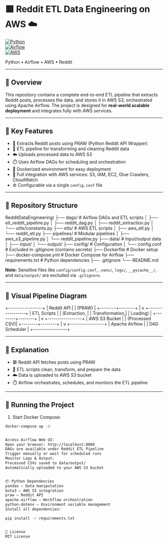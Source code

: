 # 🟥 Reddit ETL Data Engineering on AWS ☁️

[![Python](https://img.shields.io/badge/python-3.8%2B-blue)](https://www.python.org/)  
[![Airflow](https://img.shields.io/badge/Apache%20Airflow-2.7-orange)](https://airflow.apache.org/)  
[![AWS](https://img.shields.io/badge/AWS-S3%2C%20IAM%2C%20EC2-lightgrey)](https://aws.amazon.com/)

Python • Airflow • AWS • Reddit

---

## 🔹 Overview

This repository contains a complete end-to-end ETL pipeline that extracts Reddit posts, processes the data, and stores it in AWS S3, orchestrated using Apache Airflow. The project is designed for **real-world scalable deployment** and integrates fully with AWS services.

---

## 🔹 Key Features

- 📝 Extracts Reddit posts using PRAW (Python Reddit API Wrapper)  
- 🔄 ETL pipeline for transforming and cleaning Reddit data  
- ☁️ Uploads processed data to AWS S3  
- ⏱️ Uses Airflow DAGs for scheduling and orchestration  
- 🐳 Dockerized environment for easy deployment  
- 🔐 Full integration with AWS services: S3, IAM, EC2, Glue Crawlers, CloudWatch  
- ⚙️ Configurable via a single `config.conf` file  

---

## 📂 Repository Structure


RedditDataEngineering/
├── dags/ # Airflow DAGs and ETL scripts
│ ├── etl_reddit_pipeline.py
│ ├── reddit_dag.py
│ ├── reddit_extraction.py
│ └── utils/constants.py
├── etls/ # AWS ETL scripts
│ ├── aws_etl.py
│ └── reddit_etl.py
├── pipelines/ # Modular pipelines
│ ├── aws_s3_pipeline.py
│ └── reddit_pipeline.py
├── data/ # Input/output data
│ ├── input/
│ └── output/
├── config/ # Configuration
│ └── config.conf # Excluded in .gitignore (contains secrets)
├── Dockerfile # Docker setup
├── docker-compose.yml # Docker Compose for Airflow
├── requirements.txt # Python dependencies
├── .gitignore
└── README.md



**Note:** Sensitive files like `config/config.conf`, `.venv/`, `logs/`, `__pycache__/`, and `data/output/` are excluded via `.gitignore`.

---

## 🚀 Visual Pipeline Diagram

+-----------------+
| Reddit API |
| (PRAW) |
+--------+--------+
|
v
+-----------------+
| ETL Scripts |
| (Extraction, |
| Transformation,|
| Loading) |
+--------+--------+
|
v
+-----------------+
| AWS S3 Bucket |
| (Processed CSV)|
+--------+--------+
|
v
+-----------------+
| Apache Airflow |
| DAG Scheduler |
+-----------------+



---

## 🔹 Explanation

- 🟥 Reddit API fetches posts using PRAW  
- 🔄 ETL scripts clean, transform, and prepare the data  
- ☁️ Data is uploaded to AWS S3 bucket  
- ⏱️ Airflow orchestrates, schedules, and monitors the ETL pipeline  

---

## 🐳 Running the Project

1. Start Docker Compose:

```bash
docker-compose up -d


Access Airflow Web UI:
Open your browser: http://localhost:8080
DAGs are available under Reddit ETL Pipeline
Trigger manually or wait for scheduled runs
Monitor Logs & Output:
Processed CSVs saved to data/output/
Automatically uploaded to your AWS S3 bucket


📦 Python Dependencies
pandas – Data manipulation
boto3 – AWS S3 integration
praw – Reddit API
apache-airflow – Workflow orchestration
python-dotenv – Environment variable management
Install all dependencies:

pip install -r requirements.txt


📝 License
MIT License
